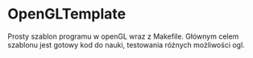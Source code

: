 # OpenGLTemplate
Prosty szablon programu w openGL wraz z Makefile.
Głównym celem szablonu jest gotowy kod do nauki, testowania różnych możliwości ogl.
